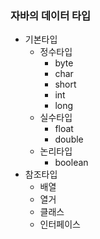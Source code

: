 ### 자바의 데이터 타입
* 기본타입
  * 정수타입
    * byte
    * char
    * short
    * int
    * long
  * 실수타입
    * float
    * double 
  * 논리타입
    * boolean
* 참조타입
  * 배열
  * 열거
  * 클래스
  * 인터페이스

  
  
